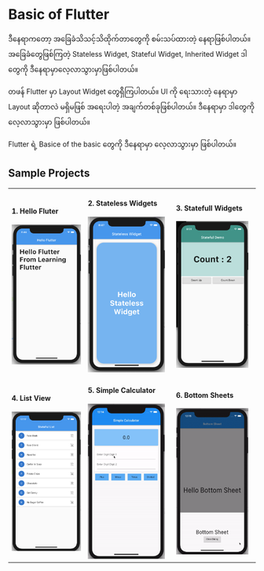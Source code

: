 # Basic of Flutter

ဒီနေရာကတော့ အခြေခံသိသင့်သိထိုက်တာတွေကို စမ်းသပ်ထားတဲ့ နေရာဖြစ်ပါတယ်။ အခြေခံတွေဖြစ်ကြတဲ့ Stateless Widget, Stateful Widget, Inherited Widget ဒါတွေကို ဒီနေရာမှာလေ့လာသွားမှာဖြစ်ပါတယ်။

တဖန် Flutter မှာ Layout Widget တွေရှိိကြပါတယ်။ UI ကို ရေးသားတဲ့ နေရာမှာ Layout ဆိုတာလဲ မရှိမဖြစ် အရေးပါတဲ့ အချက်တစ်ခုဖြစ်ပါတယ်။ ဒီနေရာမှာ ဒါတွေကို လေ့လာသွားမှာ ဖြစ်ပါတယ်။

Flutter ရဲ့ Basice of the basic တွေကို ဒီနေရာမှာ လေ့လာသွားမှာ ဖြစ်ပါတယ်။

## Sample Projects

<table style="width=100%">
  <tr>
    <td>
      <h4>1. Hello Fluter</h4>
      <img src="images/1-hello-flutter.png">
    </td>
    <td>
      <h4>2. Stateless Widgets</h4>
      <img src="images/2-stateless-widget.png" width="95%">
    </td>
    <td>
      <h4>3. Statefull Widgets</h4>
      <img src="images/3-stateful-widget.png" width="95%">
    </td>
  </tr>
  <tr>
    <td>
      <h4>4. List View</h4>
      <img src="images/4-list-view.png">
    </td>
    <td>
      <h4>5. Simple Calculator</h4>
      <img src="images/5-simple-calculator.gif" width="95%">
    </td>
    <td>
      <h4>6. Bottom Sheets</h4>
      <img src="images/6-bottom-sheet.gif" width="95%">
    </td>
  </tr>
</table>
